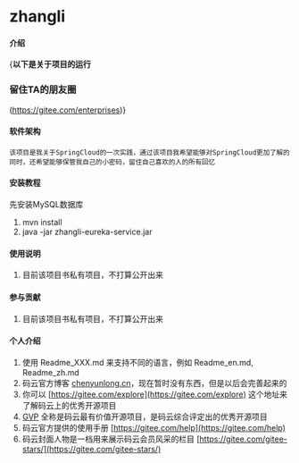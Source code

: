 # zhangli

#### 介绍
{**以下是关于项目的运行**
### 留住TA的朋友圈
(https://gitee.com/enterprises)}

#### 软件架构
```
该项目是我关于SpringCloud的一次实践，通过该项目我希望能够对SpringCloud更加了解的同时，还希望能够保管我自己的小密码，留住自己喜欢的人的所有回忆
```
#### 安装教程

先安装MySQL数据库
1.  mvn install
2. java -jar zhangli-eureka-service.jar

#### 使用说明

1. 目前该项目书私有项目，不打算公开出来

#### 参与贡献

1. 目前该项目书私有项目，不打算公开出来



#### 个人介绍

1. 使用 Readme\_XXX.md 来支持不同的语言，例如 Readme\_en.md, Readme\_zh.md
2. 码云官方博客 [chenyunlong.cn](https://www.chenyunlong.cn)，现在暂时没有东西，但是以后会完善起来的
3. 你可以 [https://gitee.com/explore](https://gitee.com/explore) 这个地址来了解码云上的优秀开源项目
4. [GVP](https://gitee.com/gvp) 全称是码云最有价值开源项目，是码云综合评定出的优秀开源项目
5. 码云官方提供的使用手册 [https://gitee.com/help](https://gitee.com/help)
6. 码云封面人物是一档用来展示码云会员风采的栏目 [https://gitee.com/gitee-stars/](https://gitee.com/gitee-stars/)
